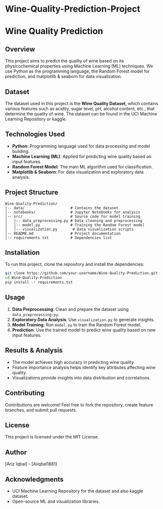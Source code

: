 # Wine-Quality-Prediction-Project

# Wine Quality Prediction

## Overview
This project aims to predict the quality of wine based on its physicochemical properties using Machine Learning (ML) techniques. We use Python as the programming language, the Random Forest model for prediction, and matplotlib & seaborn for data visualization.

## Dataset
The dataset used in this project is the **Wine Quality Dataset**, which contains various features such as acidity, sugar level, pH, alcohol content, etc., that determine the quality of wine. The dataset can be found in the UCI Machine Learning Repository or kaggle.

## Technologies Used
- **Python**: Programming language used for data processing and model building.
- **Machine Learning (ML)**: Applied for predicting wine quality based on input features.
- **Random Forest Model**: The main ML algorithm used for classification.
- **Matplotlib & Seaborn**: For data visualization and exploratory data analysis.

## Project Structure
```
Wine-Quality-Prediction/
│-- data/                     # Contains the dataset
│-- notebooks/                # Jupyter Notebooks for analysis
│-- src/                      # Source code for model training
│   │-- data_preprocessing.py # Data cleaning and preprocessing
│   │-- model.py              # Training the Random Forest model
│   │-- visualization.py       # Data visualization scripts
│-- README.md                 # Project documentation
│-- requirements.txt          # Dependencies list
```

## Installation
To run this project, clone the repository and install the dependencies:
```bash
git clone https://github.com/your-username/Wine-Quality-Prediction.git
cd Wine-Quality-Prediction
pip install -r requirements.txt
```

## Usage
1. **Data Preprocessing**: Clean and prepare the dataset using `data_preprocessing.py`.
2. **Exploratory Data Analysis**: Use `visualization.py` to generate insights.
3. **Model Training**: Run `model.py` to train the Random Forest model.
4. **Prediction**: Use the trained model to predict wine quality based on new input features.

## Results & Analysis
- The model achieves high accuracy in predicting wine quality.
- Feature importance analysis helps identify key attributes affecting wine quality.
- Visualizations provide insights into data distribution and correlations.

## Contributing
Contributions are welcome! Feel free to fork the repository, create feature branches, and submit pull requests.

## License
This project is licensed under the MIT License.

## Author
[Ariz Iqbal] - [Aiiqbal1881]

## Acknowledgments
- UCI Machine Learning Repository for the dataset and also kaggle dataset.
- Open-source ML and visualization libraries.

